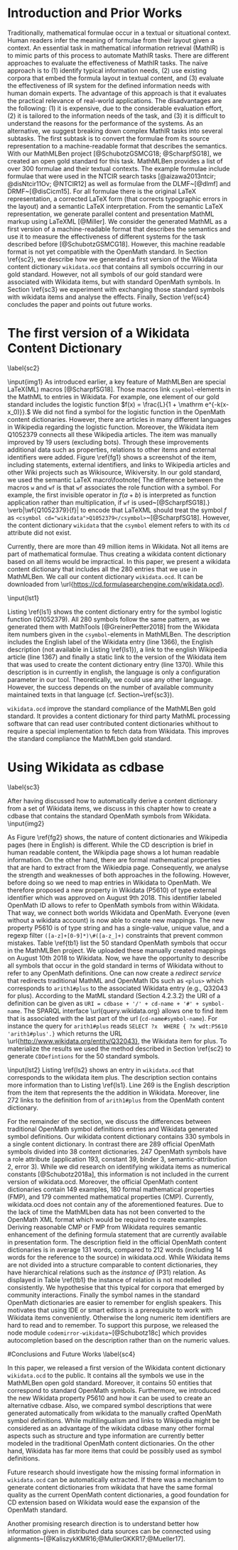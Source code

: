 # Introduction and Prior Works

Traditionally, mathematical formulae occur in a textual or situational context.
Human readers infer the meaning of formulae from their layout given a context.
An essential task in mathematical information retrieval (MathIR) is to mimic parts of this process to automate MathIR tasks.
There are different approaches to evaluate the effectiveness of MathIR tasks.
The naïve approach is to
  (1) identify typical information needs,
  (2) use existing corpora that embed the formula layout in textual content, and
  (3) evaluate the effectiveness of IR system for the defined information needs with human domain experts.
The advantage of this approach is that it evaluates the practical relevance of real-world applications.
The disadvantages are the following:
  (1) it is expensive, due to the considerable evaluation effort,
  (2) it is tailored to the information needs of the task, and
  (3) it is difficult to understand the reasons for the performance of the systems.
As an alternative, we suggest breaking down complex MathIR tasks into several subtasks.
The first subtask is to convert the formulae from its source representation to a machine-readable format that describes the semantics.
With our MathMLBen project [@SchubotzGSMCG18; @ScharpfSG18], we created an open gold standard for this task. MathMLBen provides a list of over 300 formulae and their textual contexts.
The example formulae include formulae that were used in the NTCIR search tasks [@aizawa2013ntcir; @disNtcir11Ov; @NTCIR12] as well as formulae from the DLMF~[@dlmf] and DRMF~[@disCicm15].
For all formulae there is the original LaTeX representation, a corrected LaTeX form (that corrects typographic errors in the layout) and a semantic LaTeX interpretation.
From the semantic LaTeX representation, we generate parallel content and presentation MathML markup using LaTeXML [@Miller].
We consider the generated MathML as a first version of a machine-readable format that describes the semantics and use it to measure the effectiveness of different systems for the task described before [@SchubotzGSMCG18].
However, this machine readable format is not yet compatible with the OpenMath standard.
In Section \ref{sc2}, we describe how we generated a first version of the Wikidata content dictionary `wikidata.ocd` that contains all symbols occurring in our gold standard.
However, not all symbols of our gold standard were associated with Wikidata items, but with standard OpenMath symbols.
In Section \ref{sc3} we experiment with exchanging those standard symbols with wikidata items and analyse the effects.
Finally, Section \ref{sc4} concludes the paper and points out future works.

# The first version of a Wikidata Content Dictionary
\label{sc2}

\input{img1}
As introduced earlier, a key feature of MathMLBen are special LaTeX(ML) macros [@ScharpfSG18].
Those macros link `csymbol`-elements in the MathML to entries in Wikidata.
For example, one element of our gold standard includes the logistic function $f(x) = \frac{L}{1 + \mathrm e^{-k(x-x_0)}}.$
We did not find a symbol for the logistic function in the OpenMath content dictionaries.
However, there are articles in many different languages in Wikipedia regarding the logistic function.
Moreover, the Wikidata item Q1052379 connects all these Wikipedia articles.
The item was manually improved by 19 users (excluding bots).
Through these improvements additional data such as properties, relations to other items and external identifiers were added.
Figure \ref{fg1} shows a screenshot of the item, including statements, external identifiers, and links to Wikipedia articles and other Wiki projects such as Wikisource, Wikiversity.
In our gold standard, we used the semantic LaTeX macro\footnote{
  The difference between the macros `w` and `wf` is that `wf` associates the role function with a symbol.
  For example, the first invisible operator in $f(a+b)$ is interpreted as function application rather than multiplication, if `wf` is used~[@ScharpfSG18].}
 \verb|\wf{Q1052379}{f}| to encode that LaTeXML should treat the symbol $f$ as `<csymbol cd="wikidata">Q1052379</csymbol>`~[@ScharpfSG18].
However, the content dictionary `wikidata` that the `csymbol` element refers to with its `cd` attribute did not exist.  

Currently, there are more than 49 million items in Wikidata.
Not all items are part of mathematical formulae.
Thus creating a wikidata content dictionary based on all items would be impractical.
In this paper, we present a wikidata content dictionary that includes all the 280 entries that we use in MathMLBen.
We call our content dictionary `wikidata.ocd`.
It can be downloaded from \url{https://cd.formulasearchengine.com/wikidata.ocd}.

\input{lst1}

Listing \ref{ls1} shows the content dictionary entry for the symbol logistic function (Q1052379).
All 280 symbols follow the same pattern, as we generated them with MathTools [@GreinerPetter2018] from the Wikidata item numbers given in the `csymbol`-elements in MathMLBen.
The description includes the English label of the Wikidata entry (line 1366), the English description (not available in Listing \ref{ls1}), a link to the english Wikipedia article (line 1367) and finally a static link to the version of the Wikidata item that was used to create the content dictionary entry (line 1370).
While this description is in currently in english, the language is only a configuration parameter in our tool.
Theoretically, we could use any other language.
However, the success depends on the number of available community maintained texts in that language (cf. Section~\ref{sc3}).

`wikidata.ocd` improve the standard compliance of the  MathMLBen gold standard. 
It provides a content dictionary for third party MathML processing software that can read user contributed content dictionaries whithout to require a special implementation to fetch data from Wikidata.
This improves the standard compliance the MathMLben gold standard. 


# Using Wikidata as cdbase
\label{sc3}

After having discussed how to automatically derive a content dictionary from a set of Wikidata items, we discuss in this chapter how to create a cdbase that contains the standard OpenMath symbols from Wikidata.
\input{img2}

As Figure \ref{fg2} shows, the nature of content dictionaries and Wikipedia pages (here in English) is different.
While the CD description is brief in human readable content, the Wikipdia page shows a lot human readable information.
On the other hand, there are formal mathematical properties that are hard to extract from the Wikiedpia page.
Consequently, we analyse the strength and weaknesses of both approaches in the following.
However, before doing so we need to map entries in Wikidata to OpenMath.
We therefore proposed a new property in Wikidata (P5610) of type external identifier which was approved on August 9th 2018.
This identifier labeled OpenMath ID allows to refer to OpenMath symbols from within Wikidata.
That way, we connect both worlds Wikidata and OpenMath.
Everyone (even without a wikidata account) is now able to create new mappings.
The new property P5610 is of type string and has a single-value, unique value, and a regexp filter `([a-z]+[0-9]*)\#([a-z_]+)` constraints that prevent common mistakes.
Table \ref{tb1} list the 50 standard OpenMath symbols that occur in the MathMLBen project.
We uploaded these manually created mappings on August 10th 2018 to Wikidata.
Now, we have the opportunity to describe all symbols that occur in the gold standard in terms of Wikidata without to refer to any OpenMath definitions. 
One can now create a _redirect service_ that redirects traditional MathML and OpenMath IDs such as `<plus>` which corresponds to `arith1#plus` to the associated Wikidata entry (e.g., Q32043 for plus).
According to the MatML standard (Section 4.2.3.2) the URI of a definition can be given as
`URI = cdbase + '/' + cd-name + '#' + symbol-name`.
The SPARQL interface \url{query.wikidata.org} allows one to find item that is associated with the last part of the url (`cd-name#symbol-name`).
For instance the query for `arith1#plus` reads `SELECT ?x  WHERE { ?x wdt:P5610 'arith1#plus'.}` which returns the URL \url{http://www.wikidata.org/entity/Q32043}, the Wikidata item for plus.
To materialize the results we used the method described in Section \ref{sc2} to generate `CDDefintions` for the 50 standard symbols.

\input{lst2}
Listing \ref{ls2} shows an entry in `wikidata.ocd` that corresponds to the wikidata item plus.
The description section contains more information than to Listing \ref{ls1}.
Line 269 is the English description from the item that represents the the addition in Wikidata.
Moreover, line 272 links to the definition from of `arith1#plus` from the OpenMath content dictionary.


For the remainder of the section, we discuss the differences between traditional OpenMath symbol definitions entries and Wikidata generated symbol definitions.
Our wikidata content dictionary contains 330 symbols in a single content dictionary.
In contrast there are 289 official OpenMath symbols divided into 38 content dictionaries.
247 OpenMath symbols have a role attribute (application 193, constant 39, binder 3, semantic-attribution 2, error 3).
While we did research on identifying wikidata items as numerical constants [@Schubotz2018a], this information is not included in the current version of wikidata.ocd.
Moreover, the official OpenMath content dictionaries contain 149 examples, 180 formal mathematical properties (FMP), and 179 commented mathematical properties (CMP).
Currently, wikidata.ocd does not contain any of the aforementioned features.
Due to the lack of time the MathMLben data has not been converted to the OpenMath XML format which would be required to create examples.
Deriving reasonable CMP or FMP from Wikidata requires semantic enhancement of the defining formula statement that are currently available in presentation form.
The description field in the official OpenMath content dictionaries is in average 131 words, compared to 212 words (including 14 words for the reference to the source) in wikidata.ocd.
While Wikidata items are not divided into a structure comparable to content dictionaries, they have hierarchical relations such as
the _instance of_ (P31) relation.
As displayed in Table \ref{tb1} the instance of relation is not modelled consistently.
We hypothesise that this typical for corpora that emerged by community interactions. 
Finally the symbol names in the standard OpenMath dictionaries are easier to remember for english speakers.
This motivates that using IDE or smart editors is a prerequisite to work with Wikidata items conveniently.
Otherwise the long numeric item identifiers are hard to read and to remember.
To support this purpose, we released the node module `codemirror-wikidata`~[@Schubotz18c] which provides autocompletion based on the description rather than on the numeric values.

#Conclusions and Future Works
\label{sc4}

In this paper, we released a first version of the Wikidata content dictionary `wikidata.ocd` to the public.
It contains all the symbols we use in the MathMLBen open gold standard.
Moreover, it contains 50 entities that correspond to standard OpenMath symbols.
Furthermore, we introduced the new Wikidata property P5610 and how it can be used to create an alternative cdbase.
Also, we compared symbol descriptions that were generated automatically from wikidata to the manually crafted OpenMath symbol definitions.
While multilingualism and links to Wikipedia might be considered as an advantage of the wikidata cdbase many other formal aspects such as structure and type information are currently better modeled in the traditional OpenMath content dictionaries.
On the other hand, Wikidata has far more items that could be possibly used as symbol definitions.

Future research should investigate how the missing formal information in `wikidata.ocd` can be automatically extracted.
If there was a mechanism to generate content dictionaries from wikidata that have the same formal quality as the current OpenMath content dictionaries, a good foundation for CD extension based on Wikidata would ease the expansion of the OpenMath standard.

Another promising research direction is to understand better how information given in distributed data sources can be connected using alignments~[@KaliszykKMR16;@MullerGKKR17;@Mueller17].
